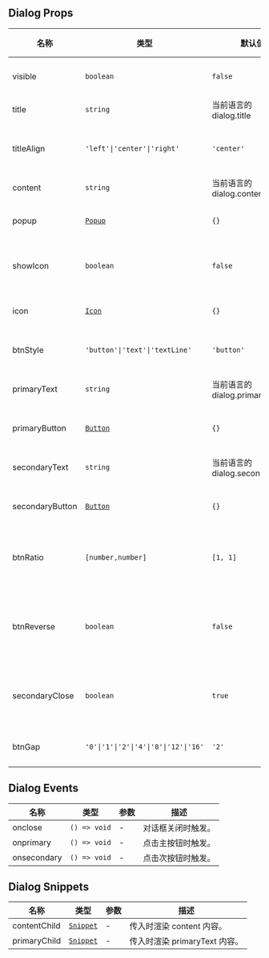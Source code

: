## Dialog Props

| 名称            | 类型                                                          | 默认值                          | 必传 | 说明                   |
| --------------- | ------------------------------------------------------------- | ------------------------------- | ---- | ---------------------- |
| visible         | `boolean`                                                     | `false`                         | N    | 是否显示。             |
| title           | `string`                                                      | 当前语言的 dialog.title         | N    | 标题。                 |
| titleAlign      | `'left'\|'center'\|'right'`                                   | `'center'`                      | N    | 标题对齐方式。         |
| content         | `string`                                                      | 当前语言的 dialog.content       | N    | 内容。                 |
| popup           | [`Popup`](https://stdf.design/components?nav=popup&tab=1)   | `{}`                            | N    | 弹出层参数。           |
| showIcon        | `boolean`                                                     | `false`                         | N    | 是否显示图标。         |
| icon            | [`Icon`](https://stdf.design/components?nav=icon&tab=1)     | `{}`                            | N    | 图标参数。             |
| btnStyle        | `'button'\|'text'\|'textLine'`                                | `'button'`                      | N    | 按钮样式。             |
| primaryText     | `string`                                                      | 当前语言的 dialog.primaryText   | N    | 主按钮文字。           |
| primaryButton   | [`Button`](https://stdf.design/components?nav=button&tab=1) | `{}`                            | N    | 主按钮参数。           |
| secondaryText   | `string`                                                      | 当前语言的 dialog.secondaryText | N    | 次按钮文字。           |
| secondaryButton | [`Button`](https://stdf.design/components?nav=button&tab=1) | `{}`                            | N    | 次按钮参数。           |
| btnRatio        | `[number,number]`                                             | `[1, 1]`                        | N    | 主次按钮大小比例。     |
| btnReverse      | `boolean`                                                     | `false`                         | N    | 主次按钮位置是否反转。 |
| secondaryClose  | `boolean`                                                     | `true`                          | N    | 次按钮是否关闭弹窗。   |
| btnGap          | `'0'\|'1'\|'2'\|'4'\|'8'\|'12'\|'16'`                         | `'2'`                           | N    | 按钮间距。             |

## Dialog Events

| 名称        | 类型         | 参数 | 描述               |
| ----------- | ------------ | ---- | ------------------ |
| onclose     | `() => void` | -    | 对话框关闭时触发。 |
| onprimary   | `() => void` | -    | 点击主按钮时触发。 |
| onsecondary | `() => void` | -    | 点击次按钮时触发。 |

## Dialog Snippets

| 名称         | 类型                                                                | 参数 | 描述                          |
| ------------ | ------------------------------------------------------------------- | ---- | ----------------------------- |
| contentChild | [`Snippet`](https://svelte.dev/docs/svelte/snippet#Typing-snippets) | -    | 传入时渲染 content 内容。     |
| primaryChild | [`Snippet`](https://svelte.dev/docs/svelte/snippet#Typing-snippets) | -    | 传入时渲染 primaryText 内容。 |
